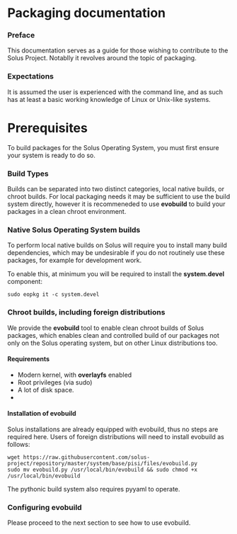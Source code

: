 # Packaging documentation
### Preface

This documentation serves as a guide for those wishing to contribute to the Solus Project. Notablly it revolves around the topic of packaging.

### Expectations

It is assumed the user is experienced with the command line, and as such has at least a basic working knowledge of Linux or Unix-like systems.

# Prerequisites

To build packages for the Solus Operating System, you must first ensure your system is ready to do so.

### Build Types

Builds can be separated into two distinct categories, local native builds, or chroot builds. For local packaging needs it may be sufficient to use the build system directly, however it is recommeneded to use **evobuild** to build your packages in a clean chroot environment.

### Native Solus Operating System builds

To perform local native builds on Solus will require you to install many build dependencies, which may be undesirable if you do not routinely use these packages, for example for development work.

To enable this, at minimum you will be required to install the **system.devel** component:

```
sudo eopkg it -c system.devel
```

### Chroot builds, including foreign distributions

We provide the **evobuild** tool to enable clean chroot builds of Solus packages, which enables clean and controlled build of our packages not only on the Solus operating system, but on other Linux distributions too.

#### Requirements


* Modern kernel, with **overlayfs** enabled
* Root privileges (via sudo)
* A lot of disk space.
*

#### Installation of evobuild


Solus installations are already equipped with evobuild, thus no steps are required here.
Users of foreign distributions will need to install evobuild as follows:

```
wget https://raw.githubusercontent.com/solus-project/repository/master/system/base/pisi/files/evobuild.py
sudo mv evobuild.py /usr/local/bin/evobuild && sudo chmod +x /usr/local/bin/evobuild
```

The pythonic build system also requires pyyaml to operate.

### Configuring evobuild

Please proceed to the next section to see how to use evobuild.
